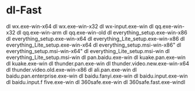 # dl-Fast
dl wx.exe-win-x64
dl wx.exe-win-x32
dl wx-input.exe-win
dl qq.exe-win-x32
dl qq.exe-win-arm
dl qq.exe-win-old
dl everything_setup.exe-win-x86
dl everything_setup.exe-win-x64
dl everything_Lite_setup.exe-win-x86
dl everything_Lite_setup.exe-win-x64
dl everything_setup.msi-win-x86"
dl everything_setup.msi-win-x64"
dl everything_Lite_setup.msi-win
dl everything_Lite_setup.msi-win
dl pan.baidu.exe-win
dl kuake.pan.exe-win
dl kuake.exe-win
dl thunder.pan.exe-win
dl thunder.video.new.exe-win-x64
dl thunder.video.old.exe-win-x86
dl ali.pan.exe-win
dl baidu.pan.enterprise.exe-win
dl baidu.fanyi.exe-win
dl baidu.input.exe-win
dl baidu.input.f five.exe-win
dl 360safe.exe-win
dl 360safe.fast.exe-windl 